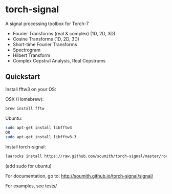 # torch-signal
A signal processing toolbox for Torch-7

- Fourier Transforms (real & complex) (1D, 2D, 3D)
- Cosine Transforms (1D, 2D, 3D)
- Short-time Fourier Transforms
- Spectrogram
- Hilbert Transform
- Complex Cepstral Analysis, Real Cepstrums
 

## Quickstart
Install fftw3 on your OS:
  
OSX (Homebrew):
```bash
brew install fftw
```
  
Ubuntu:
```bash
sudo apt-get install libfftw3
OR
sudo apt-get install libfftw3-3
```
  
Install torch-signal:
```bash
luarocks install https://raw.github.com/soumith/torch-signal/master/rocks/signal-scm-1.rockspec
```

(add sudo for ubuntu)

For documentation, go to:
http://soumith.github.io/torch-signal/signal/

For examples, see tests/

